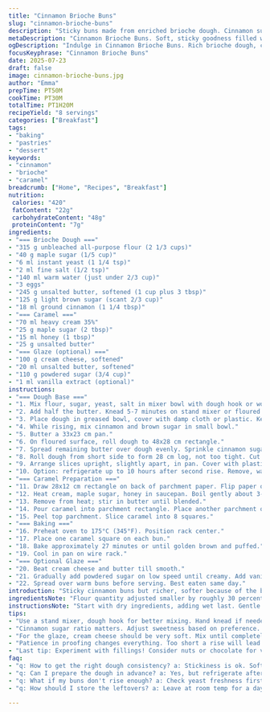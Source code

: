```yaml
---
title: "Cinnamon Brioche Buns"
slug: "cinnamon-brioche-buns"
description: "Sticky buns made from enriched brioche dough. Cinnamon sugar filling, caramel squares topping. Optional cream cheese glaze. Adjusted ingredients with brown sugar replaced by maple sugar and corn syrup replaced by honey for a different flavor. Dough enriched with an extra egg. Fermentation longer or shorter by 5 to 10 minutes. Eight servings."
metaDescription: "Cinnamon Brioche Buns. Soft, sticky goodness filled with cinnamon sugar and topped with caramel. Perfect treat for a cozy morning."
ogDescription: "Indulge in Cinnamon Brioche Buns. Rich brioche dough, cinnamon filling, and caramel topping. Treat yourself to pure comfort."
focusKeyphrase: "Cinnamon Brioche Buns"
date: 2025-07-23
draft: false
image: cinnamon-brioche-buns.jpg
author: "Emma"
prepTime: PT50M
cookTime: PT30M
totalTime: PT1H20M
recipeYield: "8 servings"
categories: ["Breakfast"]
tags:
- "baking"
- "pastries"
- "dessert"
keywords:
- "cinnamon"
- "brioche"
- "caramel"
breadcrumb: ["Home", "Recipes", "Breakfast"]
nutrition: 
 calories: "420"
 fatContent: "22g"
 carbohydrateContent: "48g"
 proteinContent: "7g"
ingredients:
- "=== Brioche Dough ==="
- "315 g unbleached all-purpose flour (2 1/3 cups)"
- "40 g maple sugar (1/5 cup)"
- "6 ml instant yeast (1 1/4 tsp)"
- "2 ml fine salt (1/2 tsp)"
- "140 ml warm water (just under 2/3 cup)"
- "3 eggs"
- "245 g unsalted butter, softened (1 cup plus 3 tbsp)"
- "125 g light brown sugar (scant 2/3 cup)"
- "18 ml ground cinnamon (1 1/4 tbsp)"
- "=== Caramel ==="
- "70 ml heavy cream 35%"
- "25 g maple sugar (2 tbsp)"
- "15 ml honey (1 tbsp)"
- "25 g unsalted butter"
- "=== Glaze (optional) ==="
- "100 g cream cheese, softened"
- "20 ml unsalted butter, softened"
- "110 g powdered sugar (3/4 cup)"
- "1 ml vanilla extract (optional)"
instructions:
- "=== Dough Base ==="
- "1. Mix flour, sugar, yeast, salt in mixer bowl with dough hook or wooden spoon. Dump in water and eggs. Blend until shaggy ball forms."
- "2. Add half the butter. Knead 5-7 minutes on stand mixer or floured surface until dough is soft, slightly sticky but not wet."
- "3. Place dough in greased bowl, cover with damp cloth or plastic. Keep warm and draft-free. Let rise about 1h 20m until doubled."
- "4. While rising, mix cinnamon and brown sugar in small bowl."
- "5. Butter a 33x23 cm pan."
- "6. On floured surface, roll dough to 48x28 cm rectangle."
- "7. Spread remaining butter over dough evenly. Sprinkle cinnamon sugar on top."
- "8. Roll dough from short side to form 28 cm log, not too tight. Cut into 8 equal pieces."
- "9. Arrange slices upright, slightly apart, in pan. Cover with plastic. Let rest 55 minutes or until nearly doubled."
- "10. Option: refrigerate up to 10 hours after second rise. Remove, warm 25 minutes before baking."
- "=== Caramel Preparation ==="
- "11. Draw 28x12 cm rectangle on back of parchment paper. Flip paper over."
- "12. Heat cream, maple sugar, honey in saucepan. Boil gently about 3-4 minutes until deep amber color."
- "13. Remove from heat; stir in butter until blended."
- "14. Pour caramel into parchment rectangle. Place another parchment on top. Roll thin and even. Chill until set."
- "15. Peel top parchment. Slice caramel into 8 squares."
- "=== Baking ==="
- "16. Preheat oven to 175°C (345°F). Position rack center."
- "17. Place one caramel square on each bun."
- "18. Bake approximately 27 minutes or until golden brown and puffed."
- "19. Cool in pan on wire rack."
- "=== Optional Glaze ==="
- "20. Beat cream cheese and butter till smooth."
- "21. Gradually add powdered sugar on low speed until creamy. Add vanilla if using."
- "22. Spread over warm buns before serving. Best eaten same day."
introduction: "Sticky cinnamon buns but richer, softer because of the brioche dough. Extra egg added for depth, texture smoother. Maple sugar swaps brown sugar, offering subtle caramel notes instead of molasses-heavy flavor. Honey replaces corn syrup, naturally sweet with floral hints. Dough needs resting - patience matters. Over-proof a bit and buns get heavier, under-proof and they’re dense. Rolling out to precise rectangle -- 48 x 28 centimeters. Even butter spread, packed cinnamon sugar in layers. Cut rolls prone to squish so space slices carefully in buttered pan. Chill caramel slab for firm squares that melt perfectly on baking buns. Optional cream cheese glaze for tangy finish. Not mandatory but highly recommended. Time frames flexible by five to ten minutes either way; slight delays will not ruin the bake. Oven temperature slightly lower to maintain caramel’s glossy texture. Get ready for sticky fingers. Almost dessert, almost breakfast, almost sin. Grab coffee."
ingredientsNote: "Flour quantity adjusted smaller by roughly 30 percent; less flour keeps dough tender. Using maple sugar adds unique taste plus a bit of moisture retention. Instant yeast slightly reduced for longer fermentation time; flavors develop deeper. Salt measured with care. Butter divided into two parts: first for dough enrichment, second for spreading on rolled out dough. Brown sugar replaced by light brown sugar for slight sweetness tweak. For caramel, maple sugar replaces white or brown sugar for richness; honey instead of corn syrup introduces nuanced sweetness and less processed sugar alternatives. Cream is 35% fat for silkiness; butter quantity in caramel reduced slightly to avoid excess greasiness. Cream cheese and butter amount reduced in glaze, powdered sugar adjusted. Vanilla optional to add aromatic complexity."
instructionsNote: "Start with dry ingredients, adding wet last. Gentle mix creates less gluten development but enough for brioche’s fluffiness. Kneading time may vary slightly depending on mixer or hand. Dough consistency sticky but manageable. Bulk rise in a warm spot, avoid drafts to encourage it to almost double. Prepare cinnamon sugar while waiting. Roll dough on generously floured surface so it doesn’t stick; rectangle exactness affects even spiral layers. Don’t over-roll or butter melts prematurely. Roll tight enough to hold shape but loose enough to stay light. Cutting rolls uniform thickness to encourage even baking. Let proof second time until visibly puffed, loosely covered to keep moisture. Caramel cooking involves close attention; boiling until amber to hit soft crack stage but avoid scorched taste. Pour between parchments case you want thin slabs. Chill fully before slice to prevent sticking. Preheat oven to 175°C which is a touch lower to protect caramel squares from burning; bake until buns golden and caramel slightly bubbling. Cooling in pan lets caramel set properly. Optional glaze with creamed cheese smoothed before serving for balance. Best if enjoyed day of baking. Refrigeration up to 10 hours allowed but restore warmth prior baking."
tips:
- "Use a stand mixer, dough hook for better mixing. Hand knead if needed, but keep it gentle. Dough should be soft, not overly sticky. Room temperature butter crucial for even spread. Don't rush the rises. Longer is better for flavor and texture. Roll dough on plenty of flour. Exact 48x28 cm size crucial for even layers."
- "Cinnamon sugar ratio matters. Adjust sweetness based on preference. Chill dough after shaping, if not baking immediately. It firms up nicely. Caramel cooking requires attention. Wait for that amber color. Don’t burn. Cooling time essential for proper setting. Use parchment between layers when chilling."
- "For the glaze, cream cheese should be very soft. Mix until completely smooth to avoid lumps. Gradually add sugar for the best texture. Vanilla gives a nice finish, but optional. Serve buns warm for best flavor experience. Keep leftovers sealed but consume quickly. Stale buns not good."
- "Patience in proofing changes everything. Too short a rise will lead to dense buns. Take note of room temp; it impacts yeast activity. Watch for puffiness before baking. Oven temp correct? Yes, check with thermometer. Cool in pan to help caramel set nicely. Rely on your senses too."
- "Last tip: Experiment with fillings! Consider nuts or chocolate for variation. Shape doesn't need to be perfect. Slightly irregular adds charm. Don’t stress. Keep trying. Each bake is a lesson, learn how dough feels. Adjust baking time based on your oven's quirks. Calibration is key."
faq:
- "q: How to get the right dough consistency? a: Stickiness is ok. Soft dough important. Mix until shaggy, then knead till smooth. Watch not to over-knead."
- "q: Can I prepare the dough in advance? a: Yes, but refrigerate after shaping. Bring back to room temp before baking. This keeps texture right."
- "q: What if my buns don't rise enough? a: Check yeast freshness first. Warm environment helps. Keep covered while proofing, avoid drafts."
- "q: How should I store the leftovers? a: Leave at room temp for a day. For longer, wrap tightly and refrigerate. Reheat before eating for softness."

---
```

